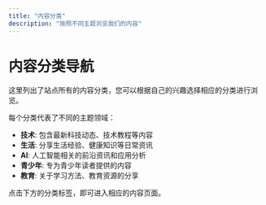 ```yaml
---
title: "内容分类"
description: "按照不同主题浏览我们的内容"
---
```


# 内容分类导航

这里列出了站点所有的内容分类，您可以根据自己的兴趣选择相应的分类进行浏览。

每个分类代表了不同的主题领域：

- **技术**: 包含最新科技动态、技术教程等内容
- **生活**: 分享生活经验、健康知识等日常资讯
- **AI**: 人工智能相关的前沿资讯和应用分析
- **青少年**: 专为青少年读者提供的内容
- **教育**: 关于学习方法、教育资源的分享

点击下方的分类标签，即可进入相应的内容页面。 
